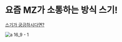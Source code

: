 # 요즘 MZ가 소통하는 방식 스기!
[스기가 궁금하시다면?](https://github.com/apeun-gidaechi/.github/blob/main/docs/seugi_%20portfolio.pdf)

![a 16_9 - 1](https://github.com/user-attachments/assets/b7019029-359c-4e9b-be70-e10d20d31a91)
